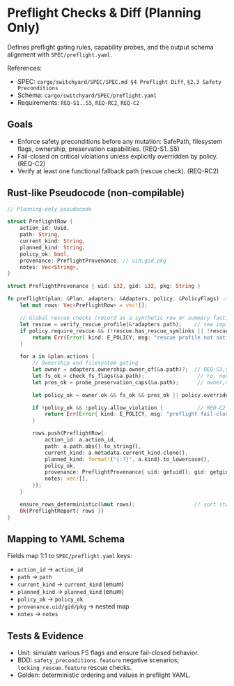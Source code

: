 # Preflight Checks & Diff (Planning Only)

Defines preflight gating rules, capability probes, and the output schema alignment with `SPEC/preflight.yaml`.

References:

- SPEC: `cargo/switchyard/SPEC/SPEC.md §4 Preflight Diff`, `§2.3 Safety Preconditions`
- Schema: `cargo/switchyard/SPEC/preflight.yaml`
- Requirements: `REQ-S1..S5`, `REQ-RC2`, `REQ-C2`

## Goals

- Enforce safety preconditions before any mutation: SafePath, filesystem flags, ownership, preservation capabilities. (REQ-S1..S5)
- Fail-closed on critical violations unless explicitly overridden by policy. (REQ-C2)
- Verify at least one functional fallback path (rescue check). (REQ-RC2)

## Rust-like Pseudocode (non-compilable)

```rust
// Planning-only pseudocode

struct PreflightRow {
    action_id: Uuid,
    path: String,
    current_kind: String,
    planned_kind: String,
    policy_ok: bool,
    provenance: PreflightProvenance, // uid,gid,pkg
    notes: Vec<String>,
}

struct PreflightProvenance { uid: i32, gid: i32, pkg: String }

fn preflight(plan: &Plan, adapters: &Adapters, policy: &PolicyFlags) -> Result<PreflightReport, Error> {
    let mut rows: Vec<PreflightRow> = vec![];

    // Global rescue checks (record as a synthetic row or summary fact)
    let rescue = verify_rescue_profile(&*adapters.path);    // see impl/65-rescue.md
    if policy.require_rescue && (!rescue.has_rescue_symlinks || !rescue.toolset_ok) {
        return Err(Error{ kind: E_POLICY, msg: "rescue profile not satisfied" });
    }

    for a in &plan.actions {
        // Ownership and filesystem gating
        let owner = adapters.ownership.owner_of(&a.path)?;  // REQ-S3,S4
        let fs_ok = check_fs_flags(&a.path);                 // ro, noexec, immutable -> REQ-S2
        let pres_ok = probe_preservation_caps(&a.path);      // owner,mode,timestamps,xattrs,acls,caps -> REQ-S5

        let policy_ok = owner.ok && fs_ok && pres_ok || policy.override_preflight;

        if !policy_ok && !policy.allow_violation {           // REQ-C2
            return Err(Error{ kind: E_POLICY, msg: "preflight fail-closed" });
        }

        rows.push(PreflightRow{
            action_id: a.action_id,
            path: a.path.abs().to_string(),
            current_kind: a.metadata.current_kind.clone(),
            planned_kind: format!("{:?}", a.kind).to_lowercase(),
            policy_ok,
            provenance: PreflightProvenance{ uid: getuid(), gid: getgid(), pkg: owner.pkg },
            notes: vec![],
        });
    }

    ensure_rows_deterministic(&mut rows);                   // sort stable by path/action_id
    Ok(PreflightReport{ rows })
}
```

## Mapping to YAML Schema

Fields map 1:1 to `SPEC/preflight.yaml` keys:

- `action_id` → `action_id`
- `path` → `path`
- `current_kind` → `current_kind` (enum)
- `planned_kind` → `planned_kind` (enum)
- `policy_ok` → `policy_ok`
- `provenance.uid/gid/pkg` → nested map
- `notes` → `notes`

## Tests & Evidence

- Unit: simulate various FS flags and ensure fail-closed behavior.
- BDD: `safety_preconditions.feature` negative scenarios; `locking_rescue.feature` rescue checks.
- Golden: deterministic ordering and values in preflight YAML.
